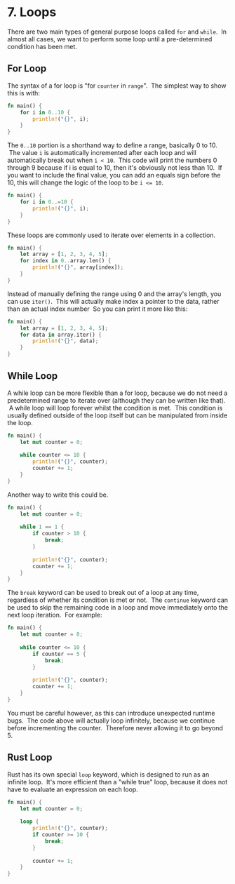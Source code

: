 # 7. Loops

There are two main types of general purpose loops called `for` and `while`.  In almost all cases, we want to perform some loop until a pre-determined condition has been met.

## For Loop

The syntax of a for loop is "for `counter` in `range`".  The simplest way to show this is with:

```rust
fn main() {  
    for i in 0..10 {  
        println!("{}", i);  
    }  
}
```

The `0..10` portion is a shorthand way to define a range, basically 0 to 10.  The value `i` is automatically incremented after each loop and will automatically break out when `i < 10`.  This code will print the numbers 0 through 9 because if i is equal to 10, then it's obviously not less than 10.  If you want to include the final value, you can add an equals sign before the 10, this will change the logic of the loop to be `i <= 10`.

```rust
fn main() {  
    for i in 0..=10 {  
        println!("{}", i);  
    }  
}
```

These loops are commonly used to iterate over elements in a collection.

```rust
fn main() {  
    let array = [1, 2, 3, 4, 5];  
    for index in 0..array.len() {  
        println!("{}", array[index]);  
    }  
}
```

Instead of manually defining the range using 0 and the array's length, you can use `iter()`.  This will actually make index a pointer to the data, rather than an actual index number  So you can print it more like this:

```rust
fn main() {  
    let array = [1, 2, 3, 4, 5];  
    for data in array.iter() {  
        println!("{}", data);  
    }  
}
```

## While Loop

A while loop can be more flexible than a for loop, because we do not need a predetermined range to iterate over (although they can be written like that).  A while loop will loop forever whilst the condition is met.  This condition is usually defined outside of the loop itself but can be manipulated from inside the loop.

```rust
fn main() {  
    let mut counter = 0;  
  
    while counter <= 10 {  
        println!("{}", counter);  
        counter += 1;  
    }  
}
```

Another way to write this could be.

```rust
fn main() {  
    let mut counter = 0;  
  
    while 1 == 1 {  
        if counter > 10 {  
            break;  
        }  
  
        println!("{}", counter);  
        counter += 1;  
    }  
}
```

The `break` keyword can be used to break out of a loop at any time, regardless of whether its condition is met or not.  The `continue` keyword can be used to skip the remaining code in a loop and move immediately onto the next loop iteration.  For example:

```rust
fn main() {  
    let mut counter = 0;  
  
    while counter <= 10 {  
        if counter == 5 {  
            break;  
        }  
  
        println!("{}", counter);  
        counter += 1;  
    }  
}
```

You must be careful however, as this can introduce unexpected runtime bugs.  The code above will actually loop infinitely, because we continue before incrementing the counter.  Therefore never allowing it to go beyond 5.

## Rust Loop

Rust has its own special `loop` keyword, which is designed to run as an infinite loop.  It's more efficient than a "while true" loop, because it does not have to evaluate an expression on each loop.

```rust
fn main() {  
    let mut counter = 0;  
  
    loop {  
        println!("{}", counter);  
        if counter >= 10 {  
            break;  
        }  
  
        counter += 1;  
    }  
}
```